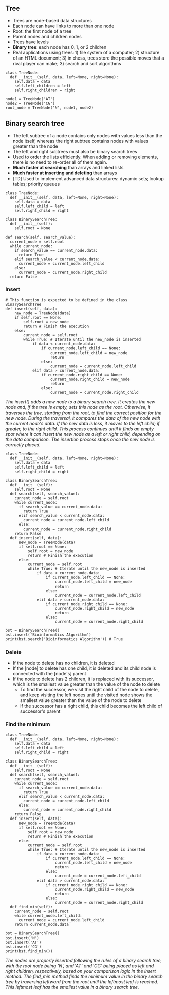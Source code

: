 ## Tree
- Trees are node-based data structures
- Each node can have links to more than one node
- Root: the first node of a tree
- Parent nodes and children nodes
- Trees have levels
- **Binary tree**: each node has 0, 1, or 2 children
- Real applications using trees: 1) file system of a computer; 2) structure of an HTML document; 3) in chess, trees store the possible moves that a rival player can make; 3) search and sort algorithms

```
class TreeNode:
  def __init__(self, data, left=None, right=None):
    self.data = data
    self.left_children = left
    self.right_children = right

node1 = TreeNode('AT')
node2 = TreeNode('CG')
root_node = TreeNode('N', node1, node2)
```

## Binary search tree
- The left subtree of a node contains only nodes with values less than the node itself, whereas the right subtree contains nodes with values greater than the node
- The left and right subtrees must also be binary search trees
- Used to order the lists efficiently. When adding or removing elements, there is no need to re-order all of them again.
- **Much faster at searching** than arrays and linked lists
- **Much faster at inserting and deleting** than arrays
- [TD] Used to implement advanced data structures: dynamic sets; lookup tables; priority queues

```
class TreeNode:
  def __init__(self, data, left=None, right=None):
    self.data = data
    self.left_child = left
    self.right_child = right

class BinarySearchTree:
  def __init__(self):
    self.root = None

def search(self, search_value):
  current_node = self.root
  while current_node:
    if search_value == current_node.data:
      return True
    elif search_value < current_node.data:
      current_node = current_node.left_child
    else:
      current_node = current_node.right_child
  return False
```

### Insert
```
# This function is expected to be defined in the class BinarySearchTree
def insert(self, data):
    new_node = TreeNode(data)
    if self.root == None:
        self.root = new_node
        return # Finish the execution
    else:
        current_node = self.root
        while True: # Iterate until the new_node is inserted
            if data < current_node.data:
                if current_node.left_child == None:
                    current_node.left_child = new_node
                    return
                else:
                    current_node = current_node.left_child
            elif data > current_node.data:
                if current_node.right_child == None:
                    current_node.right_child = new_node
                    return
                else:
                    current_node = current_node.right_child
```

*The insert() adds a new node to a binary search tree. It creates the new node and, if the tree is empty, sets this node as the root. Otherwise, it traverses the tree, starting from the root, to find the correct position for the new node. During the traversal, it compares the data of the new node with the current node's data. If the new data is less, it moves to the left child; if greater, to the right child. This process continues until it finds an empty spot where it can insert the new node as a left or right child, depending on the data comparison. The insertion process stops once the new node is correctly placed.*

```
class TreeNode:
  def __init__(self, data, left=None, right=None):
    self.data = data
    self.left_child = left
    self.right_child = right

class BinarySearchTree:
  def __init__(self):
    self.root = None
  def search(self, search_value):
    current_node = self.root
    while current_node:
      if search_value == current_node.data:
        return True
      elif search_value < current_node.data:
        current_node = current_node.left_child
      else:
        current_node = current_node.right_child
    return False
  def insert(self, data):
      new_node = TreeNode(data)
      if self.root == None:
          self.root = new_node
          return # Finish the execution
      else:
          current_node = self.root
          while True: # Iterate until the new_node is inserted
              if data < current_node.data:
                  if current_node.left_child == None:
                      current_node.left_child = new_node
                      return
                  else:
                      current_node = current_node.left_child
              elif data > current_node.data:
                  if current_node.right_child == None:
                      current_node.right_child = new_node
                      return
                  else:
                      current_node = current_node.right_child

bst = BinarySearchTree()
bst.insert('Bioinformatics Algorithm')
print(bst.search('Bioinformatics Algorithm')) # True
```

### Delete
- If the node to delete has no children, it is deleted
- If the [node] to delete has one child, it is deleted and its child node is connected with the [node's] parent
- If the node to delete has 2 children, it is replaced with its successor, which is the smallest value greater than the value of the node to delete
  - To find the successor, we visit the right child of the node to delete, and keep visiting the left nodes until the visited node shows the smallest value greater than the value of the node to delete
  - If the successor has a right child, this child becomes the left child of successor's parent

### Find the minimum
```
class TreeNode:
  def __init__(self, data, left=None, right=None):
    self.data = data
    self.left_child = left
    self.right_child = right

class BinarySearchTree:
  def __init__(self):
    self.root = None
  def search(self, search_value):
    current_node = self.root
    while current_node:
      if search_value == current_node.data:
        return True
      elif search_value < current_node.data:
        current_node = current_node.left_child
      else:
        current_node = current_node.right_child
    return False
  def insert(self, data):
      new_node = TreeNode(data)
      if self.root == None:
          self.root = new_node
          return # Finish the execution
      else:
          current_node = self.root
          while True: # Iterate until the new_node is inserted
              if data < current_node.data:
                  if current_node.left_child == None:
                      current_node.left_child = new_node
                      return
                  else:
                      current_node = current_node.left_child
              elif data > current_node.data:
                  if current_node.right_child == None:
                      current_node.right_child = new_node
                      return
                  else:
                      current_node = current_node.right_child
  def find_min(self):
    current_node = self.root
    while current_node.left_child:
      current_node = current_node.left_child
    return current_node.data
  
bst = BinarySearchTree()
bst.insert('N')
bst.insert('AT')
bst.insert('CG')
print(bst.find_min())
```

*The nodes are properly inserted following the rules of a binary search tree, with the root node being 'N', and 'AT' and 'CG' being placed as left and right children, respectively, based on your comparison logic in the insert method. The find_min method finds the minimum value in the binary search tree by traversing leftward from the root until the leftmost leaf is reached. This leftmost leaf has the smallest value in a binary search tree.*

  
